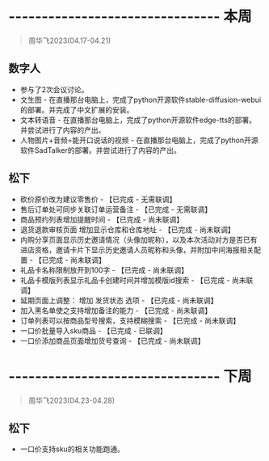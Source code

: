 # -------------------------------- 本周
> 周华飞2023(04.17-04.21)
## 数字人
* 参与了2次会议讨论。
* 文生图 - 在直播那台电脑上，完成了python开源软件stable-diffusion-webui的部署。并完成了中文扩展的安装。
* 文本转语音 - 在直播那台电脑上，完成了python开源软件edge-tts的部署。并尝试进行了内容的产出。
* 人物图片+音频=能开口说话的视频 - 在直播那台电脑上，完成了python开源软件SadTalker的部署。并尝试进行了内容的产出。
## 松下
* 砍价原价改为建议零售价 - 【已完成 - 无需联调】
* 售后订单处可同步关联订单运营备注 - 【已完成 - 无需联调】
* 商品预约列表增加提醒时间 - 【已完成 - 尚未联调】
* 退货退款审核页面 增加显示仓库和仓库地址 - 【已完成 - 尚未联调】
* 内购分享页面显示历史邀请情况（头像加昵称），以及本次活动对方是否已有进店资格，邀请卡片下显示历史邀请人员昵称和头像，并附加中间海报相关配置 - 【已完成 - 尚未联调】
* 礼品卡名称限制放开到100字 - 【已完成 - 尚未联调】
* 礼品卡模版列表显示礼品卡创建时间并增加模版id搜索 - 【已完成 - 尚未联调】
* 延期页面上调整： 增加 发货状态 选项 - 【已完成 - 尚未联调】
* 加入黑名单使之支持增加备注的能力 - 【已完成 - 尚未联调】
* 订单列表可以按商品型号搜索，支持模糊搜索 - 【已完成 - 尚未联调】
* 一口价批量导入sku商品 - 【已完成 - 已联调】
* 一口价添加商品页面增加货号查询 - 【已完成 - 尚未联调】

# -------------------------------- 下周
> 周华飞2023(04.23-04.28)
## 松下
* 一口价支持sku的相关功能跑通。
